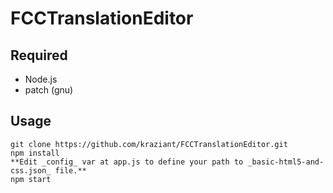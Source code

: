 # FCCTranslationEditor

## Required

  + Node.js
  + patch (gnu)
  
## Usage

    git clone https://github.com/kraziant/FCCTranslationEditor.git
    npm install
    **Edit _config_ var at app.js to define your path to _basic-html5-and-css.json_ file.**
    npm start
  

  
